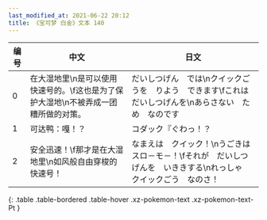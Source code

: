```yaml
---
last_modified_at: 2021-06-22 20:12
title: 《宝可梦 白金》文本 140
---
```

| 编号 | 中文 | 日文 |
| ---- | ---- | ---- |
| 0 | 在大湿地里\n是可以使用快速号的。\f这也是为了保护大湿地\n不被弄成一团糟所做的对策。 | だいしつげん　では\nクイックごうを　りよう　できます\fこれは　だいしつげんを\nあらさない　ため　なのです |
| 1 | 可达鸭：嘎！？ | コダック『ぐわっ！？ |
| 2 | 安全迅速！\f那才是在大湿地里\n如风般自由穿梭的快速号！ | なまえは　クイック！\nうごきは　スロ－モ－！\fそれが　だいしつげんを　いききする\nれっしゃ　クイックごう　なのさ！ |
{: .table .table-bordered .table-hover .xz-pokemon-text .xz-pokemon-text-Pt }